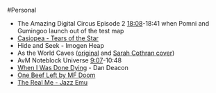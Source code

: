 #Personal 
* The Amazing Digital Circus Episode 2 [18:08](https://youtu.be/4ofJpOEXrZs?t=1088)-18:41 when Pomni and Gumingoo launch out of the test map
* [Casiopea - Tears of the Star](https://www.youtube.com/watch?v=AT6YDPWaty4)
* Hide and Seek - Imogen Heap
* As the World Caves ([original](https://www.youtube.com/watch?v=SwXseZSjLsw) and [Sarah Cothran cover](https://youtu.be/SqDjQPoJxiw?t=39))
* AvM Noteblock Universe [9:07](https://youtu.be/4P6l35M61GY?t=545)-10:48
* [When I Was Done Dying](https://www.youtube.com/watch?v=TuJqUvBj4rE) - Dan Deacon
* [One Beef Left by MF Doom](https://www.youtube.com/watch?v=E0Pj-KXNbA8)
* [ The Real Me - Jazz Emu](https://www.youtube.com/watch?v=K-79RL82FXY)